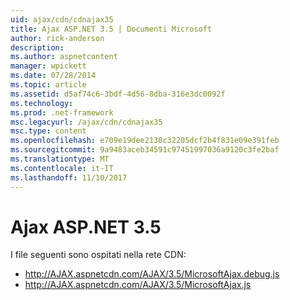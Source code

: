```yaml
---
uid: ajax/cdn/cdnajax35
title: Ajax ASP.NET 3.5 | Documenti Microsoft
author: rick-anderson
description: 
ms.author: aspnetcontent
manager: wpickett
ms.date: 07/28/2014
ms.topic: article
ms.assetid: d5af74c6-3bdf-4d56-8dba-316e3dc0092f
ms.technology: 
ms.prod: .net-framework
msc.legacyurl: /ajax/cdn/cdnajax35
msc.type: content
ms.openlocfilehash: e709e19dee2130c32205dcf2b4f831e09e391feb
ms.sourcegitcommit: 9a9483aceb34591c97451997036a9120c3fe2baf
ms.translationtype: MT
ms.contentlocale: it-IT
ms.lasthandoff: 11/10/2017
---
```

<a name="aspnet-ajax-35"></a>Ajax ASP.NET 3.5
====================
I file seguenti sono ospitati nella rete CDN:

- http://AJAX.aspnetcdn.com/AJAX/3.5/MicrosoftAjax.debug.js
- http://AJAX.aspnetcdn.com/AJAX/3.5/MicrosoftAjax.js
